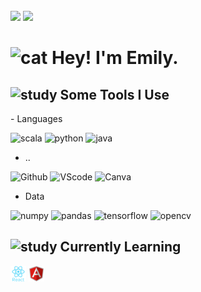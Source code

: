 
<br>
<a target="_blank" href="https://www.linkedin.com/in/emily-carrillo-7110481b8/"><img src="https://img.shields.io/badge/-LinkedIn-0077B5?style=for-the-badge&logo=Linkedin&logoColor=white"></img></a>
<a target="_blank" href="mailto:ecarrillo2018@gmail.com"><img src="https://img.shields.io/badge/-Gmail-D14836?style=for-the-badge&logo=Gmail&logoColor=white"></img></a>
<br>

<h1><img src="https://media.giphy.com/media/A9dZqpVpbLsju/giphy.gif?cid=ecf05e47nu6o40rf4l1psdhhsvvmn0jghp6sif3un2wi8emi&rid=giphy.gif&ct=s" alt="cat"  width="75" height="75" /> Hey! I'm Emily. </h1>


 
<h2><img src="https://media.giphy.com/media/mBC1ai0DtkuDQIT5EK/giphy.gif?cid=ecf05e47g4q97tla96ohadpguheu2wvbcblunrjkd0u6g3h1&rid=giphy.gif&ct=s" alt="study"  width="75" height="75" /> Some Tools I Use</h2>
- Languages
<p align="left">
<img src="https://cdn.jsdelivr.net/gh/devicons/devicon/icons/scala/scala-original.svg" alt="scala" width="25" height="25" />
<img src="https://cdn.jsdelivr.net/gh/devicons/devicon/icons/python/python-original.svg"  alt="python" width="25" height="25"/> 
<img src="https://cdn.jsdelivr.net/gh/devicons/devicon/icons/java/java-original-wordmark.svg" alt="java" width="25" height="25"/>
</p> 

- ..
<p align="left">
<img src="https://github.com/CyrisXD/CyrisXD/raw/master/assets/Github.png" alt="Github"  width="25" height="25" /> 
<img src="https://cdn.jsdelivr.net/gh/devicons/devicon/icons/vscode/vscode-original.svg" alt="VScode"  width="25" height="25"/> 
<img src="https://cdn.jsdelivr.net/gh/devicons/devicon/icons/canva/canva-original.svg" alt="Canva"  width="25" height="25" />
</p>

- Data
<p align="left">
<img src="https://cdn.jsdelivr.net/gh/devicons/devicon/icons/numpy/numpy-original.svg" alt="numpy"  width="25" height="25"/>
<img src="https://cdn.jsdelivr.net/gh/devicons/devicon/icons/pandas/pandas-original-wordmark.svg" alt="pandas"  width="25" height="25"/>
<img src="https://cdn.jsdelivr.net/gh/devicons/devicon/icons/tensorflow/tensorflow-original.svg"  alt="tensorflow"  width="25" height="25" />
<img src="https://cdn.jsdelivr.net/gh/devicons/devicon/icons/opencv/opencv-original.svg" alt="opencv"  width="25" height="25"/> 
</p>

<h2><img src="https://media.giphy.com/media/g01P1Z9IjHtsf5TjQm/giphy.gif?cid=ecf05e4741ge4hi1i9qcu40cvst5mlmj4md2sceygp430h5b&rid=giphy.gif&ct=s" alt="study"  width="75" height="75" /> Currently Learning</h2>
<p align="left">
<img src="https://raw.githubusercontent.com/devicons/devicon/master/icons/react/react-original-wordmark.svg" alt="react" width="25" height="25" />
<img src="https://raw.githubusercontent.com/devicons/devicon/master/icons/angularjs/angularjs-original.svg" alt="angular-js" width="25" height="25" />
</p>

